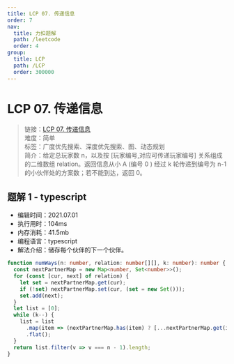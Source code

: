```yaml
---
title: LCP 07. 传递信息
order: 7
nav:
  title: 力扣题解
  path: /leetcode
  order: 4
group:
  title: LCP
  path: /LCP
  order: 300000
---
```


# LCP 07. 传递信息

> 链接：[LCP 07. 传递信息](https://leetcode-cn.com/problems/chuan-di-xin-xi/)  
> 难度：简单  
> 标签：广度优先搜索、深度优先搜索、图、动态规划  
> 简介：给定总玩家数 n，以及按 [玩家编号,对应可传递玩家编号] 关系组成的二维数组 relation。返回信息从小 A (编号 0 ) 经过 k 轮传递到编号为 n-1 的小伙伴处的方案数；若不能到达，返回 0。

## 题解 1 - typescript

- 编辑时间：2021.07.01
- 执行用时：104ms
- 内存消耗：41.5mb
- 编程语言：typescript
- 解法介绍：储存每个伙伴的下一个伙伴。

```typescript
function numWays(n: number, relation: number[][], k: number): number {
  const nextPartnerMap = new Map<number, Set<number>>();
  for (const [cur, next] of relation) {
    let set = nextPartnerMap.get(cur);
    if (!set) nextPartnerMap.set(cur, (set = new Set()));
    set.add(next);
  }
  let list = [0];
  while (k--) {
    list = list
      .map(item => (nextPartnerMap.has(item) ? [...nextPartnerMap.get(item)!] : []))
      .flat();
  }
  return list.filter(v => v === n - 1).length;
}
```
